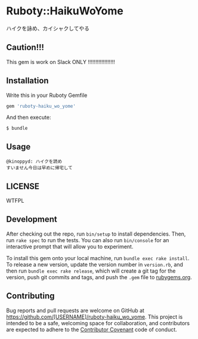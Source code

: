 # Ruboty::HaikuWoYome

ハイクを詠め、カイシャクしてやる

## Caution!!!

This gem is work on Slack ONLY !!!!!!!!!!!!!!!!!!

## Installation

Write this in your Ruboty Gemfile

```ruby
gem 'ruboty-haiku_wo_yome'
```

And then execute:

    $ bundle

## Usage

```
@kinoppyd: ハイクを読め
すいません今日は早めに帰宅して
```

## LICENSE

WTFPL

## Development

After checking out the repo, run `bin/setup` to install dependencies. Then, run `rake spec` to run the tests. You can also run `bin/console` for an interactive prompt that will allow you to experiment.

To install this gem onto your local machine, run `bundle exec rake install`. To release a new version, update the version number in `version.rb`, and then run `bundle exec rake release`, which will create a git tag for the version, push git commits and tags, and push the `.gem` file to [rubygems.org](https://rubygems.org).

## Contributing

Bug reports and pull requests are welcome on GitHub at https://github.com/[USERNAME]/ruboty-haiku_wo_yome. This project is intended to be a safe, welcoming space for collaboration, and contributors are expected to adhere to the [Contributor Covenant](contributor-covenant.org) code of conduct.

